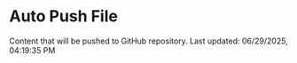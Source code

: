 # Auto Push File

Content that will be pushed to GitHub repository.
Last updated: 06/29/2025, 04:19:35 PM
